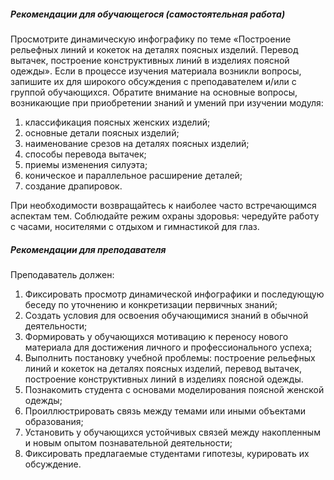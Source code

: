 ##### Рекомендации для обучающегося (самостоятельная работа)
Просмотрите динамическую инфографику по теме «Построение рельефных линий и кокеток на деталях поясных изделий. Перевод вытачек, построение конструктивных линий в изделиях поясной одежды».
Если в процессе изучения материала возникли вопросы, запишите их для широкого обсуждения с преподавателем и/или с группой обучающихся.
Обратите внимание на основные вопросы, возникающие при приобретении знаний и умений при изучении модуля:
1. классификация поясных женских изделий;
2. основные детали поясных изделий;
3. наименование срезов на деталях поясных изделий;
4. способы перевода вытачек;
5. приемы изменения силуэта;
6. коническое и параллельное расширение деталей;
7. создание драпировок.

При необходимости возвращайтесь к наиболее часто встречающимся аспектам тем.
Соблюдайте режим охраны здоровья: чередуйте работу с часами, носителями с отдыхом и гимнастикой для глаз.

##### Рекомендации для преподавателя
Преподаватель должен:

1. Фиксировать просмотр динамической инфографики и последующую беседу по уточнению и конкретизации первичных знаний;
1. Создать условия для освоения обучающимися знаний в обычной деятельности;
1. Формировать у обучающихся мотивацию к переносу нового материала для достижения личного и профессионального успеха;
1. Выполнить постановку учебной проблемы: построение рельефных линий и кокеток на деталях поясных изделий, перевод вытачек, построение конструктивных линий в изделиях поясной одежды.
1. Познакомить студента с основами моделирования поясной женской одежды;
1. Проиллюстрировать связь между темами или иными объектами образования;
1. Установить у обучающихся устойчивых связей между накопленным и новым опытом познавательной деятельности;
1. Фиксировать предлагаемые студентами гипотезы, курировать их обсуждение.